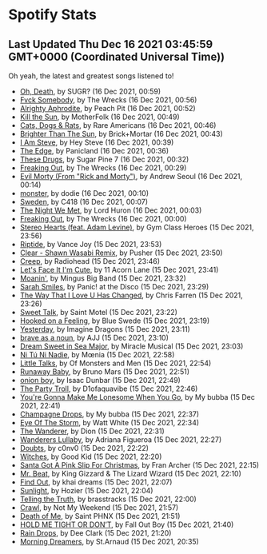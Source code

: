 
# Spotify Stats
## Last Updated Thu Dec 16 2021 03:45:59 GMT+0000 (Coordinated Universal Time))

Oh yeah, the latest and greatest songs listened to!

- [Oh, Death](https://www.last.fm/music/SUGR%3F/_/Oh,+Death), by SUGR? (16 Dec 2021, 00:59)
- [Fvck Somebody](https://www.last.fm/music/The+Wrecks/_/Fvck+Somebody), by The Wrecks (16 Dec 2021, 00:56)
- [Alrighty Aphrodite](https://www.last.fm/music/Peach+Pit/_/Alrighty+Aphrodite), by Peach Pit (16 Dec 2021, 00:52)
- [Kill the Sun](https://www.last.fm/music/MotherFolk/_/Kill+the+Sun), by MotherFolk (16 Dec 2021, 00:49)
- [Cats, Dogs & Rats](https://www.last.fm/music/Rare+Americans/_/Cats,+Dogs+&+Rats), by Rare Americans (16 Dec 2021, 00:46)
- [Brighter Than The Sun](https://www.last.fm/music/Brick%252BMortar/_/Brighter+Than+The+Sun), by Brick+Mortar (16 Dec 2021, 00:43)
- [I Am Steve](https://www.last.fm/music/Hey+Steve/_/I+Am+Steve), by Hey Steve (16 Dec 2021, 00:39)
- [The Edge](https://www.last.fm/music/Panicland/_/The+Edge), by Panicland (16 Dec 2021, 00:36)
- [These Drugs](https://www.last.fm/music/Sugar+Pine+7/_/These+Drugs), by Sugar Pine 7 (16 Dec 2021, 00:32)
- [Freaking Out](https://www.last.fm/music/The+Wrecks/_/Freaking+Out), by The Wrecks (16 Dec 2021, 00:29)
- [Evil Morty (From "Rick and Morty")](https://www.last.fm/music/Andrew+Seoul/_/Evil+Morty+(From+%22Rick+and+Morty%22)), by Andrew Seoul (16 Dec 2021, 00:14)
- [monster](https://www.last.fm/music/dodie/_/monster), by dodie (16 Dec 2021, 00:10)
- [Sweden](https://www.last.fm/music/C418/_/Sweden), by C418 (16 Dec 2021, 00:07)
- [The Night We Met](https://www.last.fm/music/Lord+Huron/_/The+Night+We+Met), by Lord Huron (16 Dec 2021, 00:03)
- [Freaking Out](https://www.last.fm/music/The+Wrecks/_/Freaking+Out), by The Wrecks (16 Dec 2021, 00:00)
- [Stereo Hearts (feat. Adam Levine)](https://www.last.fm/music/Gym+Class+Heroes/_/Stereo+Hearts+(feat.+Adam+Levine)), by Gym Class Heroes (15 Dec 2021, 23:56)
- [Riptide](https://www.last.fm/music/Vance+Joy/_/Riptide), by Vance Joy (15 Dec 2021, 23:53)
- [Clear - Shawn Wasabi Remix](https://www.last.fm/music/Pusher/_/Clear+-+Shawn+Wasabi+Remix), by Pusher (15 Dec 2021, 23:50)
- [Creep](https://www.last.fm/music/Radiohead/_/Creep), by Radiohead (15 Dec 2021, 23:46)
- [Let's Face It I'm Cute](https://www.last.fm/music/11+Acorn+Lane/_/Let%27s+Face+It+I%27m+Cute), by 11 Acorn Lane (15 Dec 2021, 23:41)
- [Moanin'](https://www.last.fm/music/Mingus+Big+Band/_/Moanin%27), by Mingus Big Band (15 Dec 2021, 23:32)
- [Sarah Smiles](https://www.last.fm/music/Panic!+at+the+Disco/_/Sarah+Smiles), by Panic! at the Disco (15 Dec 2021, 23:29)
- [The Way That I Love U Has Changed](https://www.last.fm/music/Chris+Farren/_/The+Way+That+I+Love+U+Has+Changed), by Chris Farren (15 Dec 2021, 23:26)
- [Sweet Talk](https://www.last.fm/music/Saint+Motel/_/Sweet+Talk), by Saint Motel (15 Dec 2021, 23:22)
- [Hooked on a Feeling](https://www.last.fm/music/Blue+Swede/_/Hooked+on+a+Feeling), by Blue Swede (15 Dec 2021, 23:19)
- [Yesterday](https://www.last.fm/music/Imagine+Dragons/_/Yesterday), by Imagine Dragons (15 Dec 2021, 23:11)
- [brave as a noun](https://www.last.fm/music/AJJ/_/brave+as+a+noun), by AJJ (15 Dec 2021, 23:10)
- [Dream Sweet in Sea Major](https://www.last.fm/music/Miracle+Musical/_/Dream+Sweet+in+Sea+Major), by Miracle Musical (15 Dec 2021, 23:03)
- [Ni Tú Ni Nadie](https://www.last.fm/music/M%C5%93nia/_/Ni+T%C3%BA+Ni+Nadie), by Mœnia (15 Dec 2021, 22:58)
- [Little Talks](https://www.last.fm/music/Of+Monsters+and+Men/_/Little+Talks), by Of Monsters and Men (15 Dec 2021, 22:54)
- [Runaway Baby](https://www.last.fm/music/Bruno+Mars/_/Runaway+Baby), by Bruno Mars (15 Dec 2021, 22:51)
- [onion boy](https://www.last.fm/music/Isaac+Dunbar/_/onion+boy), by Isaac Dunbar (15 Dec 2021, 22:49)
- [The Party Troll](https://www.last.fm/music/D1ofaquavibe/_/The+Party+Troll), by D1ofaquavibe (15 Dec 2021, 22:46)
- [You're Gonna Make Me Lonesome When You Go](https://www.last.fm/music/My+bubba/_/You%27re+Gonna+Make+Me+Lonesome+When+You+Go), by My bubba (15 Dec 2021, 22:41)
- [Champagne Drops](https://www.last.fm/music/My+bubba/_/Champagne+Drops), by My bubba (15 Dec 2021, 22:37)
- [Eye Of The Storm](https://www.last.fm/music/Watt+White/_/Eye+Of+The+Storm), by Watt White (15 Dec 2021, 22:34)
- [The Wanderer](https://www.last.fm/music/Dion/_/The+Wanderer), by Dion (15 Dec 2021, 22:31)
- [Wanderers Lullaby](https://www.last.fm/music/Adriana+Figueroa/_/Wanderers+Lullaby), by Adriana Figueroa (15 Dec 2021, 22:27)
- [Doubts](https://www.last.fm/music/c0nv0/_/Doubts), by c0nv0 (15 Dec 2021, 22:22)
- [Witches](https://www.last.fm/music/Good+Kid/_/Witches), by Good Kid (15 Dec 2021, 22:20)
- [Santa Got A Pink Slip For Christmas](https://www.last.fm/music/Fran+Archer/_/Santa+Got+A+Pink+Slip+For+Christmas), by Fran Archer (15 Dec 2021, 22:15)
- [Mr. Beat](https://www.last.fm/music/King+Gizzard+&+The+Lizard+Wizard/_/Mr.+Beat), by King Gizzard & The Lizard Wizard (15 Dec 2021, 22:10)
- [Find Out](https://www.last.fm/music/khai+dreams/_/Find+Out), by khai dreams (15 Dec 2021, 22:07)
- [Sunlight](https://www.last.fm/music/Hozier/_/Sunlight), by Hozier (15 Dec 2021, 22:04)
- [Telling the Truth](https://www.last.fm/music/brasstracks/_/Telling+the+Truth), by brasstracks (15 Dec 2021, 22:00)
- [Crawl](https://www.last.fm/music/Not+My+Weekend/_/Crawl), by Not My Weekend (15 Dec 2021, 21:57)
- [Death of Me](https://www.last.fm/music/Saint+PHNX/_/Death+of+Me), by Saint PHNX (15 Dec 2021, 21:51)
- [HOLD ME TIGHT OR DON’T](https://www.last.fm/music/Fall+Out+Boy/_/HOLD+ME+TIGHT+OR+DON%E2%80%99T), by Fall Out Boy (15 Dec 2021, 21:40)
- [Rain Drops](https://www.last.fm/music/Dee+Clark/_/Rain+Drops), by Dee Clark (15 Dec 2021, 21:20)
- [Morning Dreamers](https://www.last.fm/music/St.Arnaud/_/Morning+Dreamers), by St.Arnaud (15 Dec 2021, 20:35)
